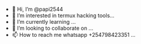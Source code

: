 - 👋 Hi, I’m @papi2544
- 👀 I’m interested in termux hacking tools...
- 🌱 I’m currently learning ...
- 💞️ I’m looking to collaborate on ...
- 📫 How to reach me whatsapp +254798423351 ...

<!---
papi2544/papi2544 is a ✨ special ✨ repository because its `README.md` (this file) appears on your GitHub profile.
You can click the Preview link to take a look at your changes.
--->
